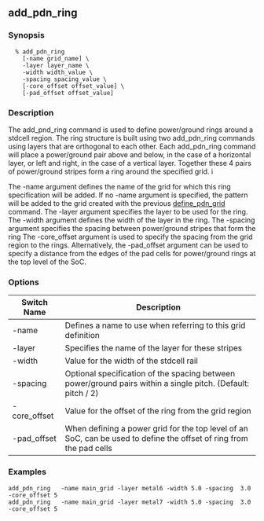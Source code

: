 ## add_pdn_ring

### Synopsis
```
  % add_pdn_ring
    [-name grid_name] \
    -layer layer_name \
    -width width_value \
    -spacing spacing_value \
    [-core_offset offset_value] \
    [-pad_offset offset_value] 
```

### Description

The add_pnd_ring command is used to define power/ground rings around a stdcell region. The ring structure is built using two add_pdn_ring commands using layers that are orthogonal to each other. Each add_pdn_ring command will place a power/ground pair above and below, in the case of a horizontal layer, or left and right, in the case of a vertical layer. Together these 4 pairs of power/ground stripes form a ring around the specified grid. i

The -name argument defines the name of the grid for which this ring specification will be added. If no -name argument is specified, the pattern will be added to the grid created with the previous [define_pdn_grid](define_pdn_grid.md) command.
The -layer argument specifies the layer to be used for the ring.
The -width argument defines the width of the layer in the ring.
The -spacing argument specifies the spacing between power/ground stripes that form the ring
The -core_offset argument is used to specify the spacing from the grid region to the rings. Alternatively, the -pad_offset argument can be used to specify a distance from the edges of the pad cells for power/ground rings at the top level of the SoC.


### Options

| Switch Name | Description |
| ----- | ----- |
| -name | Defines a name to use when referring to this grid definition |
| -layer | Specifies the name of the layer for these stripes |
| -width | Value for the width of the stdcell rail |
| -spacing | Optional specification of the spacing between power/ground pairs within a single pitch. (Default: pitch / 2) |
| -core_offset | Value for the offset of the ring from the grid region |
| -pad_offset | When defining a power grid for the top level of an SoC, can be used to define the offset of ring from the pad cells |

### Examples
```
add_pdn_ring   -name main_grid -layer metal6 -width 5.0 -spacing  3.0 -core_offset 5
add_pdn_ring   -name main_grid -layer metal7 -width 5.0 -spacing  3.0 -core_offset 5
```


